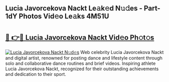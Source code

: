 ## Lucia Javorcekova Nackt Le𝚊k𝚎d N𝚞𝚍es - Part-1dY Photos Vid𝚎o Le𝚊ks 4M51U

# <h2><a href="http://fb510r7.evod.top/?m=Lucia+Javorcekova+Nackt">🔗 👉🔴 Lucia Javorcekova Nackt Vid𝚎o Ph𝚘t𝚘s</a></h2>

[![Lucia Javorcekova Nackt N𝚞d𝚎s](https://i.imgur.com/8V9OHl7.gif)](http://fb510r7.evod.top/?m=Lucia+Javorcekova+Nackt)
Web celebrity Lucia Javorcekova Nackt and digital artist, renowned for posting dance and lifestyle content through solo and collaborative dance routines and brief videos. Inspiring athlete Lucia Javorcekova Nackt, recognized for their outstanding achievements and dedication to their sport. 
